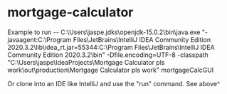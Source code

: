 # mortgage-calculator
Example to run -- C:\Users\jaspe\.jdks\openjdk-15.0.2\bin\java.exe "-javaagent:C:\Program Files\JetBrains\IntelliJ IDEA Community Edition 2020.3.2\lib\idea_rt.jar=55344:C:\Program Files\JetBrains\IntelliJ IDEA Community Edition 2020.3.2\bin" -Dfile.encoding=UTF-8 -classpath "C:\Users\jaspe\IdeaProjects\Mortgage Calculator pls work\out\production\Mortgage Calculator pls work" mortgageCalcGUI

Or clone into an IDE like IntelliJ and use the "run" command. See above^
